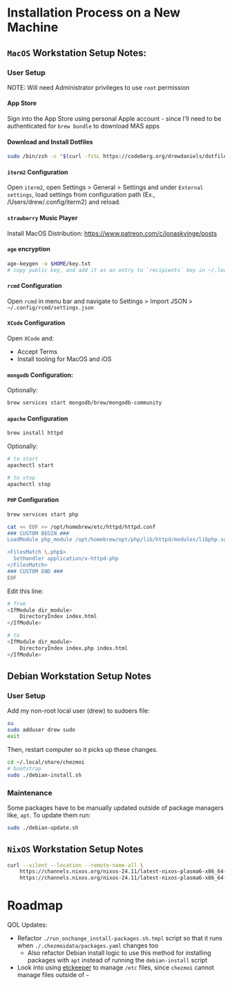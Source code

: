 # Installation Process on a New Machine

## `MacOS` Workstation Setup Notes:

### User Setup

NOTE: Will need Administrator privileges to use `root` permission

#### App Store

Sign into the App Store using personal Apple account - since I'll need to be authenticated for `brew bundle` to download MAS apps

#### Download and Install Dotfiles

```zsh
sudo /bin/zsh -c "$(curl -fsSL https://codeberg.org/drewdaniels/dotfiles.git)"
```

#### `iterm2` Configuration

Open `iterm2`, open Settings > General > Settings and under `External settings`, load settings from configuration path (Ex., /Users/drew/.config/iterm2) and reload.

#### `strawberry` Music Player

Install MacOS Distribution: https://www.patreon.com/c/jonaskvinge/posts

#### `age` encryption

```bash
age-keygen -o $HOME/key.txt
# copy public key, and add it as an entry to `recipients` key in ~/.local/share/chezmoi/.chezmoi.toml.tmpl
```

#### `rcmd` Configuration

Open `rcmd` in menu bar and navigate to Settings > Import JSON > `~/.config/rcmd/settings.json`

#### `XCode` Configuration

Open `XCode` and:

- Accept Terms
- Install tooling for MacOS and iOS

#### `mongodb` Configuration:

Optionally:

```bash
brew services start mongodb/brew/mongodb-community
```

#### `apache` Configuration

```bash
brew install httpd
```

Optionally:

```bash
# to start
apachectl start

# to stop
apachectl stop
```

#### `PHP` Configuration

```bash
brew services start php
```

```bash
cat << EOF >> /opt/homebrew/etc/httpd/httpd.conf
### CUSTOM BEGIN ###
LoadModule php_module /opt/homebrew/opt/php/lib/httpd/modules/libphp.so

<FilesMatch \.php$>
  SetHandler application/x-httpd-php
</FilesMatch>
### CUSTOM END ###
EOF
```

Edit this line:

```bash
# from
<IfModule dir_module>
    DirectoryIndex index.html
</IfModule>

# to
<IfModule dir_module>
    DirectoryIndex index.php index.html
</IfModule>
```

## Debian Workstation Setup Notes

### User Setup

Add my non-root local user (drew) to sudoers file:

```bash
su
sudo adduser drew sudo
exit
```

Then, restart computer so it picks up these changes.

```bash
cd ~/.local/share/chezmoi
# bootstrap
sudo ./debian-install.sh
```

### Maintenance

Some packages have to be manually updated outside of package managers like, `apt`. To update them run:

```bash
sudo ./debian-update.sh
```

## `NixOS` Workstation Setup Notes

```bash
curl --silent --location --remote-name-all \
    https://channels.nixos.org/nixos-24.11/latest-nixos-plasma6-x86_64-linux.iso.sha256 \
    https://channels.nixos.org/nixos-24.11/latest-nixos-plasma6-x86_64-linux.iso
```

# Roadmap

QOL Updates:

- Refactor `./run_onchange_install-packages.sh.tmpl` script so that it runs when `./.chezmoidata/packages.yaml` changes too
  - Also refactor Debian install logic to use this method for installing packages with `apt` instead of running the `debian-install` script
- Look into using [etckeeper](https://etckeeper.branchable.com/README/) to manage `/etc` files, since `chezmoi` cannot manage files outside of `~`
